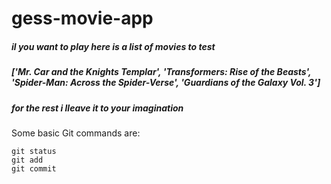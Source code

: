 # gess-movie-app

##### il you want to play here is a list of movies to test 
##### ['Mr. Car and the Knights Templar', 'Transformers: Rise of the Beasts', 'Spider-Man: Across the Spider-Verse', 'Guardians of the Galaxy Vol. 3']
##### for the rest i lleave it to your imagination


Some basic Git commands are:
```
git status
git add
git commit
```

